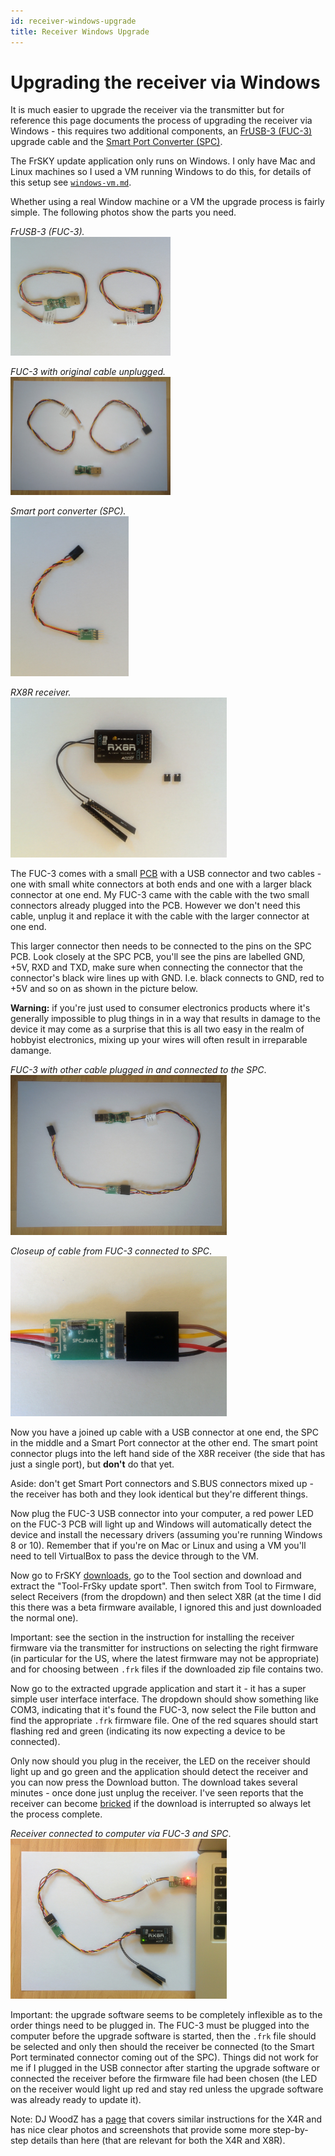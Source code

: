```yaml
---
id: receiver-windows-upgrade
title: Receiver Windows Upgrade
---
```


Upgrading the receiver via Windows
==================================

It is much easier to upgrade the receiver via the transmitter but for reference this page documents the process of upgrading the receiver via Windows - this requires two additional components, an [FrUSB-3 (FUC-3)](http://www.frsky-rc.com/product/pro.php?pro_id=37) upgrade cable and the [Smart Port Converter (SPC)](http://www.frsky-rc.com/product/pro.php?pro_id=132).

The FrSKY update application only runs on Windows. I only have Mac and Linux machines so I used a VM running Windows to do this, for details of this setup see [`windows-vm.md`](windows-vm.md).

Whether using a real Window machine or a VM the upgrade process is fairly simple. The following photos show the parts you need.

_FrUSB-3 (FUC-3)._  
<img width="256" src="images/assembly/receiver/windows/fuc-3.jpg">

_FUC-3 with original cable unplugged._  
<img width="256" src="images/assembly/receiver/windows/fuc-3-unplugged.jpg">

_Smart port converter (SPC)._  
<img height="256" src="images/assembly/receiver/windows/spc.jpg">

_RX8R receiver._  
<img height="256" src="images/assembly/receiver/windows/receiver-rx8r.jpg">

The FUC-3 comes with a small [PCB](https://en.wikipedia.org/wiki/Printed_circuit_board) with a USB connector and two cables - one with small white connectors at both ends and one with a larger black connector at one end. My FUC-3 came with the cable with the two small connectors already plugged into the PCB. However we don't need this cable, unplug it and replace it with the cable with the larger connector at one end.

This larger connector then needs to be connected to the pins on the SPC PCB. Look closely at the SPC PCB, you'll see the pins are labelled GND, +5V, RXD and TXD, make sure when connecting the connector that the connector's black wire lines up with GND. I.e. black connects to GND, red to +5V and so on as shown in the picture below.

**Warning:** if you're just used to consumer electronics products where it's generally impossible to plug things in in a way that results in damage to the device it may come as a surprise that this is all two easy in the realm of hobbyist electronics, mixing up your wires will often result in irreparable damange.

_FUC-3 with other cable plugged in and connected to the SPC_.  
<img height="256" src="images/assembly/receiver/windows/fuc-3-and-spc.jpg">

_Closeup of cable from FUC-3 connected to SPC_.  
<img height="256" src="images/assembly/receiver/windows/spc-connection-closeup.jpg">

Now you have a joined up cable with a USB connector at one end, the SPC in the middle and a Smart Port connector at the other end. The smart point connector plugs into the left hand side of the X8R receiver (the side that has just a single port), but **don't** do that yet.

Aside: don't get Smart Port connectors and S.BUS connectors mixed up - the receiver has both and they look identical but they're different things.

Now plug the FUC-3 USB connector into your computer, a red power LED on the FUC-3 PCB will light up and Windows will automatically detect the device and install the necessary drivers (assuming you're running Windows 8 or 10). Remember that if you're on Mac or Linux and using a VM you'll need to tell VirtualBox to pass the device through to the VM.

Now go to FrSKY [downloads](http://www.frsky-rc.com/download/), go to the Tool section and download and extract the "Tool-FrSky update sport". Then switch from Tool to Firmware, select Receivers (from the dropdown) and then select X8R (at the time I did this there was a beta firmware available, I ignored this and just downloaded the normal one).

Important: see the section in the instruction for installing the receiver firmware via the transmitter for instructions on selecting the right firmware (in particular for the US, where the latest firmware may not be appropriate) and for choosing between `.frk` files if the downloaded zip file contains two.

Now go to the extracted upgrade application and start it - it has a super simple user interface interface. The dropdown should show something like COM3, indicating that it's found the FUC-3, now select the File button and find the appropriate `.frk` firmware file. One of the red squares should start flashing red and green (indicating its now expecting a device to be connected).

Only now should you plug in the receiver, the LED on the receiver should light up and go green and the application should detect the receiver and you can now press the Download button. The download takes several minutes - once done just unplug the receiver. I've seen reports that the receiver can become [bricked](https://en.wikipedia.org/wiki/Brick_(electronics)) if the download is interrupted so always let the process complete.

_Receiver connected to computer via FUC-3 and SPC_.  
<img height="256" src="images/assembly/receiver/windows/receiver-connected-to-computer.jpg">

Important: the upgrade software seems to be completely inflexible as to the order things need to be plugged in. The FUC-3 must be plugged into the computer before the upgrade software is started, then the `.frk` file should be selected and only then should the receiver be connected (to the Smart Port terminated connector coming out of the SPC). Things did not work for me if I plugged in the USB connector after starting the upgrade software or connected the receiver before the firmware file had been chosen (the LED on the receiver would light up red and stay red unless the upgrade software was already ready to update it).

Note: DJ WoodZ has a [page](http://djwoodz.com/2016/04/11/How-To-Update-FrSky-X4R-SB-Firmware-via-USB/) that covers similar instructions for the X4R and has nice clear photos and screenshots that provide some more step-by-step details than here (that are relevant for both the X4R and X8R).
